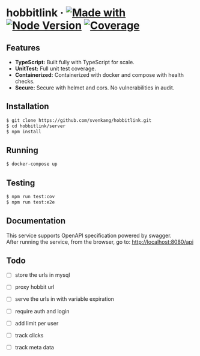 # hobbitlink &middot; [![Made with](https://img.shields.io/badge/made%20with-nestjs-orange)](https://docs.nestjs.com/) [![Node Version](https://img.shields.io/badge/node-v16.9.1-blue)](https://github.com/svenkang/hobbitlink/blob/main/server/.nvmrc) [![Coverage](https://img.shields.io/badge/coverage-100%25-brightgreen)](https://github.com/svenkang/hobbitlink/blob/main/server/jest.config.ts)

## Features
* **TypeScript:** Built fully with TypeScript for scale.
* **UnitTest:** Full unit test coverage.
* **Containerized:** Containerized with docker and compose with health checks.
* **Secure:** Secure with helmet and cors. No vulnerabilities in audit.

## Installation
```bash
$ git clone https://github.com/svenkang/hobbitlink.git
$ cd hobbitlink/server
$ npm install
```

## Running
```bash
$ docker-compose up
```

## Testing
```bash
$ npm run test:cov
$ npm run test:e2e
```

## Documentation
This service supports OpenAPI specification powered by swagger.\
After running the service, from the browser, go to: [http://localhost:8080/api](http://localhost:8080/api)

## Todo
- [ ] store the urls in mysql
- [ ] proxy hobbit url
- [ ] serve the urls in with variable expiration
- [ ] require auth and login
- [ ] add limit per user
- [ ] track clicks 
- [ ] track meta data

